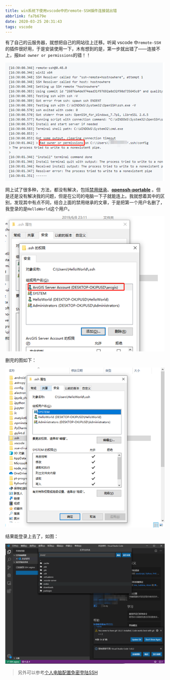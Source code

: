 ```yaml
---
title: win系统下使用vscode中的remote-SSH插件连接就出错
abbrlink: fa7b679e
date: 2020-03-25 20:31:43
tags: vscode
---
```


有了自己的云服务器，就想把自己的网站往上迁移。听闻 vscode 中`remote-SSH`的插件很好用，于是安装使用一下，木有想到的是，第一步就出错了——连接不上，报`Bad owner or permissions`的错！！

![image-20200325224544283](win系统下使用vscode中的remote-SSH插件连接就出错/image-20200325224544283.png)

<!--more-->

网上试了很多种，方法，都没有解决，包括[禁用继承](https://blog.csdn.net/chaoenhu/article/details/103698804?depth_1-utm_source=distribute.pc_relevant.none-task&utm_source=distribute.pc_relevant.none-task)、[**openssh-portable**](https://github.com/PowerShell/openssh-portable) 。但是还是没有解决我的问题，但是在公司的电脑一下子就能连上。我就想着其中的区别，发现其中有点不同，结合上面的禁用继承的文章，于是把第一个用户名删了，我登录的是`HelloWorld`这个用户。

![image-20200325225154805](win系统下使用vscode中的remote-SSH插件连接就出错/image-20200325225154805.png)

删完的图如下：

![image-20200325225606279](win系统下使用vscode中的remote-SSH插件连接就出错/image-20200325225606279.png)

结果能登录上去了，如图：

![image-20200325225717977](win系统下使用vscode中的remote-SSH插件连接就出错/image-20200325225717977.png)

> 另外可以参考[个人电脑配置免密登陆SSH](https://zhuanlan.zhihu.com/p/143146239)
